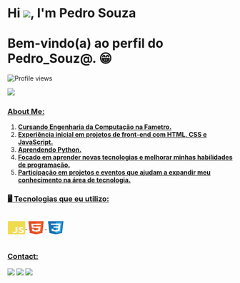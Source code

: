 <h1 align="left">Hi <img src="https://raw.githubusercontent.com/kaueMarques/kaueMarques/master/hi.gif" height="30px">, I'm Pedro Souza
</br>
</br>
Bem-vindo(a) ao perfil do Pedro_Souz@. 😁
</h1>

<p align="left"> <img src="https://komarev.com/ghpvc/?username=PedroSouza09&color=blue" alt="Profile views" /> </p>


 <div>
   <a href="https://github.com/PedroSouza09">
    <!-- <img height="180em" src="https://github-readme-stats.vercel.app/api?username=PedroSouza09&show_icons=true&theme=tokyonight&include_all_commits=true&count_private=true"/> -->
   <img height="180em" src="https://github-readme-stats.vercel.app/api/top-langs/?username=PedroSouza09&layout=compact&langs_count=6&theme=tokyonight"/>
</div>

 <!--
- 📚 Atualmente estou estudando: 
- 📺 Gosto muito de jogar e assistir animes e séries.
-->

### About Me:

1. **Cursando Engenharia da Computação na Fametro.**
2. **Experiência inicial em projetos de front-end com HTML, CSS e JavaScript.**
3. **Aprendendo Python.**
4. **Focado em aprender novas tecnologias e melhorar minhas habilidades de programação.**
5. **Participação em projetos e eventos que ajudam a expandir meu conhecimento na área de tecnologia.**

<!-- Ferramentas e -->
### 🖥️ Tecnologias que eu utilizo:

<div style="display: inline_block"><br>
  <img align="center" alt="Js" height="30" width="40" src="https://raw.githubusercontent.com/devicons/devicon/master/icons/javascript/javascript-plain.svg">
  <img align="center" alt="HTML" height="30" width="40" src="https://raw.githubusercontent.com/devicons/devicon/master/icons/html5/html5-original.svg">
  <img align="center" alt="CSS" height="30" width="40" src="https://raw.githubusercontent.com/devicons/devicon/master/icons/css3/css3-original.svg">
</div>
 
<br>
 
### Contact:
 
<div> 
  <a href="https://www.linkedin.com/in/pedrofsouza" target="_blank"><img src="https://img.shields.io/badge/-LinkedIn-%230077B5?style=for-the-badge&logo=linkedin&logoColor=white" target="_blank"></a>
  <a href="https://www.instagram.com/pedro_souz09/" target="_blank"><img src="https://img.shields.io/badge/-Instagram-%23E4405F?style=for-the-badge&logo=instagram&logoColor=white" target="_blank"></a>
  <a href="https://www.youtube.com/@PHAS_05" target="_blank"><img src="https://img.shields.io/badge/YouTube-FF0000?style=for-the-badge&logo=youtube&logoColor=white" target="_blank"></a>
 
 <!--
  <a href="" target="_blank"><img src="https://img.shields.io/badge/Discord-7289DA?style=for-the-badge&logo=discord&logoColor=white" target="_blank"></a> 
  <a href = "mailto:"><img src="https://img.shields.io/badge/-Gmail-%23333?style=for-the-badge&logo=gmail&logoColor=white" target="_blank"></a>
 -->

</div>

<!--
### Hi there 👋
**PedroSouza09/PedroSouza09** is a ✨ _special_ ✨ repository because its `README.md` (this file) appears on your GitHub profile.

Here are some ideas to get you started:

- 🔭 I’m currently working on ...
- 🌱 I’m currently learning ...
- 👯 I’m looking to collaborate on ...
- 🤔 I’m looking for help with ...
- 💬 Ask me about ...
- 📫 How to reach me: ...
- 😄 Pronouns: ...
- ⚡ Fun fact: ...
-->
